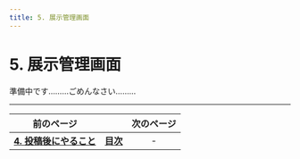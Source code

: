 ```yaml
---
title: 5. 展示管理画面
---
```


# 5. 展示管理画面

準備中です………ごめんなさい………

---

| 前のページ | | 次のページ |
| :-: | :-: | :-: |
| **[4. 投稿後にやること](./4-after-post)** | **[目次](.)** | - |
